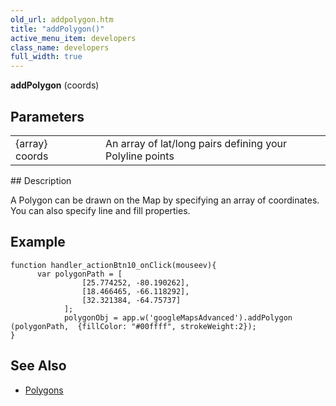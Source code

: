 ```yaml
---
old_url: addpolygon.htm
title: "addPolygon()"
active_menu_item: developers
class_name: developers
full_width: true
---
```



**addPolygon** (coords)

## Parameters

<table>
<tr>
<td width="169">
{array} coords

</td>
<td width="17">
</td>
<td width="694">
An array of lat/long pairs defining your Polyline points

</td>
</tr>
</table>
## Description

A Polygon can be drawn on the Map by specifying an array of coordinates. You can also specify line and fill properties.

## Example

    function handler_actionBtn10_onClick(mouseev){
          var polygonPath = [
                    [25.774252, -80.190262],
                    [18.466465, -66.118292],
                    [32.321384, -64.75737]
                ];
                polygonObj = app.w('googleMapsAdvanced').addPolygon
    (polygonPath,  {fillColor: "#00ffff", strokeWeight:2});
    }
     


## See Also

 - [Polygons](/developers/documentation/product-guide/advanced-important-widgets/google-v3-maps-widget/working-with-overlays/polygons)

